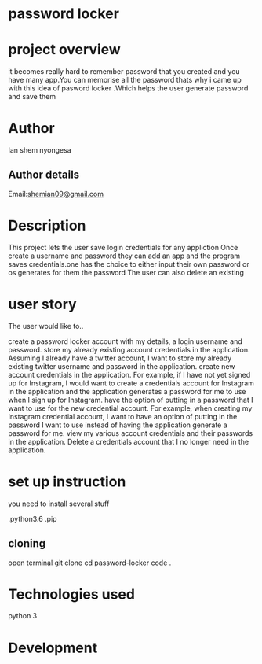 # password locker

# project overview
it becomes really hard to remember password that you created and you have many app.You can memorise all the password thats why i came up with this idea of pasword locker .Which helps the user generate password and save them

# Author

Ian shem nyongesa
## Author details

Email:shemian09@gmail.com

# Description
This project lets the user save login credentials for any appliction Once create a username and password they can add an app and the program saves credentials.one has the choice to either input their own password or os generates for them the password
The user can also delete an existing

# user story
The user would like to..

create a password locker account with my details, a login username and password.
store my already existing account credentials in the application. Assuming I already have a twitter account, I want to store my already existing twitter username and password in the application.
create new account credentials in the application. For example, if I have not yet signed up for Instagram, I would want to create a credentials account for Instagram in the application and the application generates a password for me to use when I sign up for Instagram.
have the option of putting in a password that I want to use for the new credential account. For example, when creating my Instagram credential account, I want to have an option of putting in the password I want to use instead of having the application generate a password for me.
view my various account credentials and their passwords in the application.
Delete a credentials account that I no longer need in the application.

# set up instruction
you need to install several stuff

.python3.6
.pip

## cloning 
open terminal
git clone
cd password-locker
code .


# Technologies used
python 3

# Development